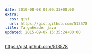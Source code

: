 ```yaml
---
date: 2010-08-08 04:09:33+00:00
extra:
  css: gist
  url: https://gist.github.com/513578
title: TargaReader.java
updated: 2015-09-05 15:35:24+00:00
---
```


<https://gist.github.com/513578>
